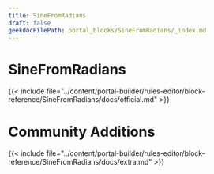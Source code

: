 ```yaml
---
title: SineFromRadians
draft: false
geekdocFilePath: portal_blocks/SineFromRadians/_index.md
---
```

# SineFromRadians
{{< include file="../content/portal-builder/rules-editor/block-reference/SineFromRadians/docs/official.md" >}}

# Community Additions

{{< include file="../content/portal-builder/rules-editor/block-reference/SineFromRadians/docs/extra.md" >}}